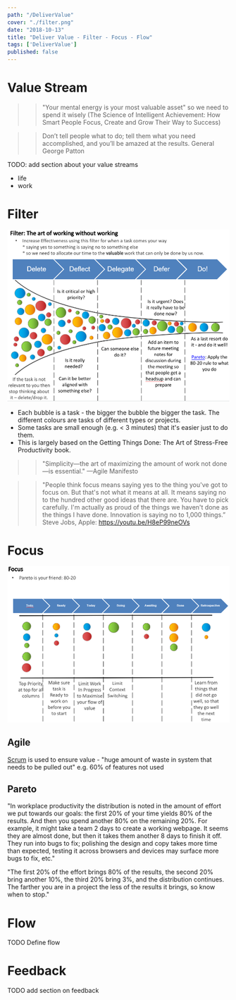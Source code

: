 ```yaml
---
path: "/DeliverValue"
cover: "./filter.png"
date: "2018-10-13"
title: "Deliver Value - Filter - Focus - Flow"
tags: ['DeliverValue']
published: false
---
```


# Value Stream

>> "Your mental energy is your most valuable asset" so we need to spend it wisely 
(The Science of Intelligent Achievement: How Smart People Focus, Create and Grow Their Way to Success)


>> Don’t tell people what to do; tell them what you need accomplished, and you’ll be amazed at the results.
General George Patton

TODO: add section about your value streams
- life
- work


# Filter

![Filter](filter.png)
- Each bubble is a task - the bigger the bubble the bigger the task. The different colours are tasks of different types or projects.
- Some tasks are small enough (e.g. < 3 minutes) that it's easier just to do them.
- This is largely based on the Getting Things Done: The Art of Stress-Free Productivity book.

>> "Simplicity—the art of maximizing the amount of work not done—is essential." —Agile Manifesto

>>"People think focus means saying yes to the thing you've got to focus on. But that's not what it means at all. It means saying no to the hundred other good ideas that there are. You have to pick carefully. I'm actually as proud of the things we haven't done as the things I have done. Innovation is saying no to 1,000 things.” 
Steve Jobs, Apple:
https://youtu.be/H8eP99neOVs



# Focus
![Focus](focus.png)


## Agile
[Scrum](https://www.scruminc.com/definition-of-ready/)
  is used to ensure value - "huge amount of waste in system that needs to be pulled out" e.g. 60% of features not used

## Pareto

"In workplace productivity the distribution is noted in the amount of effort we put towards our goals: the first 20% of your time yields 80% of the results. And then you spend another 80% on the remaining 20%. For example, it might take a team 2 days to create a working webpage. It seems they are almost done, but then it takes them another 8 days to finish it off. They run into bugs to fix; polishing the design and copy takes more time than expected, testing it across browsers and devices may surface more bugs to fix, etc."

"The first 20% of the effort brings 80% of the results, the second 20% bring another 10%, the third 20% bring 3%, and the distribution continues. The farther you are in a project the less of the results it brings, so know when to stop."


# Flow
TODO Define flow

# Feedback
TODO add section on feedback
